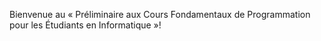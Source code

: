 Bienvenue au « Préliminaire aux Cours Fondamentaux de Programmation pour les Étudiants en Informatique »!
